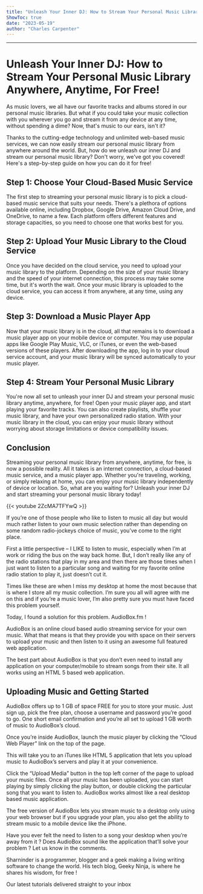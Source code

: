 ```yaml
---
title: "Unleash Your Inner DJ: How to Stream Your Personal Music Library Anywhere, Anytime, For Free!"
ShowToc: true 
date: "2023-05-19"
author: "Charles Carpenter"
---
```

*****
# Unleash Your Inner DJ: How to Stream Your Personal Music Library Anywhere, Anytime, For Free!

As music lovers, we all have our favorite tracks and albums stored in our personal music libraries. But what if you could take your music collection with you wherever you go and stream it from any device at any time, without spending a dime? Now, that's music to our ears, isn't it?

Thanks to the cutting-edge technology and unlimited web-based music services, we can now easily stream our personal music library from anywhere around the world. But, how do we unleash our inner DJ and stream our personal music library? Don't worry, we've got you covered! Here's a step-by-step guide on how you can do it for free!

## Step 1: Choose Your Cloud-Based Music Service

The first step to streaming your personal music library is to pick a cloud-based music service that suits your needs. There's a plethora of options available online, including Dropbox, Google Drive, Amazon Cloud Drive, and OneDrive, to name a few. Each platform offers different features and storage capacities, so you need to choose one that works best for you.

## Step 2: Upload Your Music Library to the Cloud Service

Once you have decided on the cloud service, you need to upload your music library to the platform. Depending on the size of your music library and the speed of your internet connection, this process may take some time, but it's worth the wait. Once your music library is uploaded to the cloud service, you can access it from anywhere, at any time, using any device.

## Step 3: Download a Music Player App

Now that your music library is in the cloud, all that remains is to download a music player app on your mobile device or computer. You may use popular apps like Google Play Music, VLC, or iTunes, or even the web-based versions of these players. After downloading the app, log in to your cloud service account, and your music library will be synced automatically to your music player.

## Step 4: Stream Your Personal Music Library

You're now all set to unleash your inner DJ and stream your personal music library anytime, anywhere, for free! Open your music player app, and start playing your favorite tracks. You can also create playlists, shuffle your music library, and have your own personalized radio station. With your music library in the cloud, you can enjoy your music library without worrying about storage limitations or device compatibility issues.

## Conclusion

Streaming your personal music library from anywhere, anytime, for free, is now a possible reality. All it takes is an internet connection, a cloud-based music service, and a music player app. Whether you're traveling, working, or simply relaxing at home, you can enjoy your music library independently of device or location. So, what are you waiting for? Unleash your inner DJ and start streaming your personal music library today!

{{< youtube 2ZcMA7TFYwQ >}} 



If you’re one of those people who like to listen to music all day but would much rather listen to your own music selection rather than depending on some random radio-jockeys choice of music, you’ve come to the right place.
 
First a little perspective – I LIKE to listen to music, especially when I’m at work or riding the bus on the way back home. But, I don’t really like any of the radio stations that play in my area and then there are those times when I just want to listen to a particular song and waiting for my favorite online radio station to play it, just doesn’t cut it.
 
Times like these are when I miss my desktop at home the most because that is where I store all my music collection. I’m sure you all will agree with me on this and if you’re a music lover, I’m also pretty sure you must have faced this problem yourself.
 
Today, I found a solution for this problem. AudioBox.fm !
 
AudioBox is an online cloud based audio streaming service for your own music. What that means is that they provide you with space on their servers to upload your music and then listen to it using an awesome full featured web application.
 
The best part about AudioBox is that you don’t even need to install any application on your computer/mobile to stream songs from their site. It all works using an HTML 5 based web application.
 

 
## Uploading Music and Getting Started
 
AudioBox offers up to 1 GB of space FREE for you to store your music. Just sign up, pick the free plan, choose a username and password you’re good to go. One short email confirmation and you’re all set to upload 1 GB worth of music to AudioBox’s cloud.
 
Once you’re inside AudioBox, launch the music player by clicking the “Cloud Web Player” link on the top of the page.
 
This will take you to an iTunes like HTML 5 application that lets you upload music to AudioBox’s servers and play it at your convenience.
 
Click the “Upload Media” button in the top left corner of the page to upload your music files. Once all your music has been uploaded, you can start playing by simply clicking the play button, or double clicking the particular song that you want to listen to. AudioBox works almost like a real desktop based music application.
 
The free version of AudioBox lets you stream music to a desktop only using your web browser but if you upgrade your plan, you also get the ability to stream music to a mobile device like the iPhone.
 
Have you ever felt the need to listen to a song your desktop when you’re away from it ? Does AudioBox sound like the application that’ll solve your problem ? Let us know in the comments.
 
Sharninder is a programmer, blogger and a geek making a living writing software to change the world. His tech blog, Geeky Ninja, is where he shares his wisdom, for free !
 
Our latest tutorials delivered straight to your inbox




